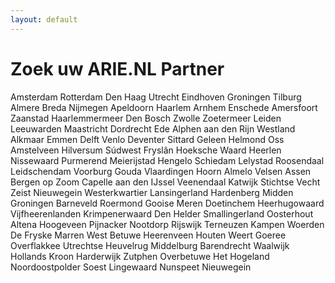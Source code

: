 ```yaml
---
layout: default
---
```


# Zoek uw ARIE.NL Partner

Amsterdam
Rotterdam
Den Haag
Utrecht
Eindhoven
Groningen
Tilburg
Almere
Breda
Nijmegen
Apeldoorn
Haarlem
Arnhem
Enschede
Amersfoort
Zaanstad
Haarlemmermeer
Den Bosch
Zwolle
Zoetermeer
Leiden
Leeuwarden
Maastricht
Dordrecht
Ede
Alphen aan den Rijn
Westland
Alkmaar
Emmen
Delft
Venlo
Deventer
Sittard Geleen
Helmond
Oss
Amstelveen
Hilversum
Súdwest Fryslân
Hoeksche Waard
Heerlen
Nissewaard
Purmerend
Meierijstad
Hengelo
Schiedam
Lelystad
Roosendaal
Leidschendam Voorburg
Gouda
Vlaardingen
Hoorn
Almelo
Velsen
Assen
Bergen op Zoom
Capelle aan den IJssel
Veenendaal
Katwijk
Stichtse Vecht
Zeist
Nieuwegein
Westerkwartier
Lansingerland
Hardenberg
Midden Groningen
Barneveld
Roermond
Gooise Meren
Doetinchem
Heerhugowaard
Vijfheerenlanden
Krimpenerwaard
Den Helder
Smallingerland
Oosterhout
Altena
Hoogeveen
Pijnacker Nootdorp
Rijswijk
Terneuzen
Kampen
Woerden
De Fryske Marren
West Betuwe
Heerenveen
Houten
Weert
Goeree Overflakkee
Utrechtse Heuvelrug
Middelburg
Barendrecht
Waalwijk
Hollands Kroon
Harderwijk
Zutphen
Overbetuwe
Het Hogeland
Noordoostpolder
Soest
Lingewaard
Nunspeet
Nieuwegein
